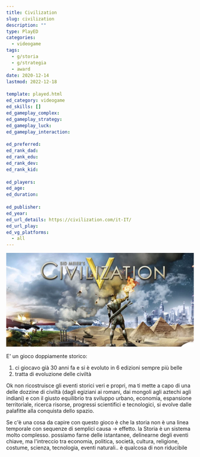 ```yaml
---
title: Civilization
slug: civilization
description: ""
type: PlayED
categories:
  - videogame
tags:
  - g/storia
  - g/strategia
  - award
date: 2020-12-14
lastmod: 2022-12-18

template: played.html
ed_category: videogame
ed_skills: []
ed_gameplay_complex: 
ed_gameplay_strategy: 
ed_gameplay_luck: 
ed_gameplay_interaction: 

ed_preferred: 
ed_rank_dad: 
ed_rank_edu: 
ed_rank_dev: 
ed_rank_kid: 

ed_players: 
ed_age: 
ed_duration: 

ed_publisher: 
ed_year: 
ed_url_details: https://civilization.com/it-IT/
ed_url_play: 
ed_vg_platforms:
  - all
---
```


![](../../assets/img/played/videogame/civilization_2.webp)

E' un gioco doppiamente storico:
1) ci giocavo già 30 anni fa e si è evoluto in 6 edizioni sempre più belle
2) tratta di evoluzione delle civiltà

Ok non ricostruisce gli eventi storici veri e propri, ma ti mette a capo di una delle dozzine di civiltà (dagli egiziani ai romani, dai mongoli agli aztechi agli indiani) e con il giusto equilibrio tra sviluppo urbano, economia, espansione territoriale, ricerca risorse, progressi scientifici e tecnologici, si evolve dalle palafitte alla conquista dello spazio.

Se c'è una cosa da capire con questo gioco è che la storia non è una linea temporale con sequenze di semplici causa -> effetto.
la Storia è un sistema molto complesso. possiamo farne delle istantanee, delinearne degli eventi chiave, ma l'intreccio tra economia, politica, società, cultura, religione, costume, scienza, tecnologia, eventi naturali.. è qualcosa di non riducibile
